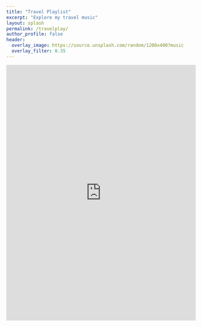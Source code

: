 ```yaml
---
title: "Travel Playlist"
excerpt: "Explore my travel music"
layout: splash
permalink: /travelplay/
author_profile: false
header:
  overlay_image: https://source.unsplash.com/random/1200x400?music
  overlay_filter: 0.35
---
```



<iframe src="https://open.spotify.com/embed/user/22uenmyjgsxqzgwsabjbhb5bi/playlist/5PceiatE6gEQCf2ktT6DEJ" width="100%" height="680" frameborder="0" allowtransparency="true" allow="encrypted-media"></iframe>

